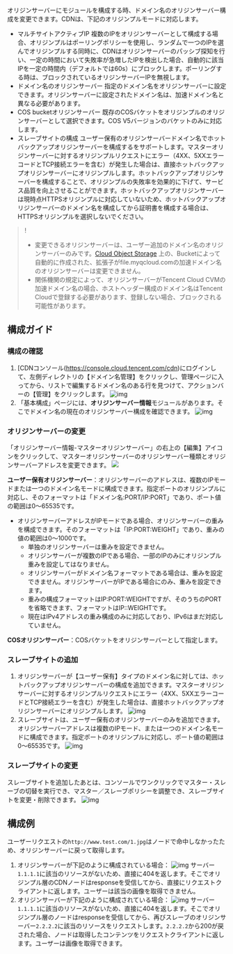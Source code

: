 オリジンサーバーにモジュールを構成する時、ドメイン名のオリジンサーバー構成を変更できます。CDNは、下記のオリジンプルモードに対応します。
- マルチサイトアクティブIP
  複数のIPをオリジンサーバーとして構成する場合、オリジンプルはポーリングポリシーを使用し、ランダムで一つのIPを選んでオリジンプルする同時に、CDNはオリジンサーバーのパッシブ探知を行い、一定の時間において失敗率が急増したIPを検出した場合、自動的に該当IPを一定の時間内（デフォルトでは60s）にブロックします。ポーリングする時は、ブロックされているオリジンサーバーIPを無視します。
- ドメイン名のオリジンサーバー
  指定のドメイン名をオリジンサーバーに設定できます。オリジンサーバーに設定されたドメイン名は、加速ドメイン名と異なる必要があります。
- COS bucketオリジンサーバー
  既存のCOSバケットをオリジンプルのオリジンサーバーとして選択できます。COS V5バージョンのバケットのみに対応します。
- スレーブサイトの構成
  ユーザー保有のオリジンサーバードメイン名でホットバックアップオリジンサーバーを構成するをサポートします。マスターオリジンサーバーに対するオリジンプルリクエストにエラー（4XX、5XXエラーコードとTCP接続エラーを含む）が発生した場合は、直接ホットバックアップオリジンサーバーにオリジンプルします。ホットバックアップオリジンサーバーを構成することで、オリジンプルの失敗率を効果的に下げて、サービス品質を向上させることができます。ホットバックアップオリジンサーバーは現時点HTTPSオリジンプルに対応していないため、ホットバックアップオリジンサーバーのドメイン名を構成してから証明書を構成する場合は、HTTPSオリジンプルを選択しないでください。

>!
> - 変更できるオリジンサーバーは、ユーザー追加のドメイン名のオリジンサーバーのみです。[Cloud Object Storage](https://cloud.tencent.com/product/cos) 上の、Bucketによって自動的に作成された、拡張子がfile.myqcloud.comの加速ドメイン名のオリジンサーバーは変更できません。
> - 関係機関の規定によって、オリジンサーバーがTencent Cloud CVMの加速ドメイン名の場合、ホストヘッダー構成のドメイン名はTencent Cloudで登録する必要があります、登録しない場合、ブロックされる可能性があります。

## 構成ガイド

### 構成の確認

1. [CDNコンソール(https://console.cloud.tencent.com/cdn)にログインして、左側ディレクトリの【ドメイン名管理】をクリックし、管理ページに入ってから、リストで編集するドメイン名のある行を見つけて、アクションバーの【管理】をクリックします。
   ![img](https://main.qcloudimg.com/raw/99e0c24b4530c30b9abe27325bb1b317.png)
2. 「基本構成」ページには、**オリジンサーバー情報**モジュールがあります。そこでドメイン名の現在のオリジンサーバー構成を確認できます。
   ![img](https://main.qcloudimg.com/raw/4d03f386fd5a2e5c5290d037d3b2642f.png)

### オリジンサーバーの変更
「オリジンサーバー情報-マスターオリジンサーバー」の右上の【編集】アイコンをクリックして、マスターオリジンサーバーのオリジンサーバー種類とオリジンサーバーアドレスを変更できます。
![](https://main.qcloudimg.com/raw/21d2952e8ba021057b02ac9aaba45e14.png)

**ユーザー保有オリジンサーバー**：オリジンサーバーのアドレスは、複数のIPモードまたは一つのドメイン名モードに構成できます。指定ポートのオリジンプルに対応し、そのフォーマットは「ドメイン名:PORT/IP:PORT」であり、ポート値の範囲は0～65535です。
- オリジンサーバーアドレスがIPモードである場合、オリジンサーバーの重みを構成できます。そのフォーマットは「IP:PORT:WEIGHT」であり、重みの値の範囲は0～1000です。
	- 単独のオリジンサーバーは重みを設定できません。
	- オリジンサーバーが複数のIPである場合、一部のIPのみにオリジンプル重みを設定してはなりません。
	- オリジンサーバーがドメイン名フォーマットである場合は、重みを設定できません。オリジンサーバーがIPである場合にのみ、重みを設定できます。
	- 重みの構成フォーマットはIP:PORT:WEIGHTですが、そのうちのPORTを省略できます、フォーマットはIP::WEIGHTです。
	- 現在はIPv4アドレスの重み構成のみに対応しており、IPv6はまだ対応していません。

**COSオリジンサーバー**：COSバケットをオリジンサーバーとして指定します。

### スレーブサイトの追加

1. オリジンサーバーが【ユーザー保有】タイプのドメイン名に対しては、ホットバックアップオリジンサーバーの構成を追加できます。マスターオリジンサーバーに対するオリジンプルリクエストにエラー（4XX、5XXエラーコードとTCP接続エラーを含む）が発生した場合は、直接ホットバックアップオリジンサーバーにオリジンプルします。
   ![img](https://main.qcloudimg.com/raw/e54b5b7f5edcc70b4f9a6d410d5b367c.png)
2. スレーブサイトは、ユーザー保有のオリジンサーバーのみを追加できます。オリジンサーバーアドレスは複数のIPモード、または一つのドメイン名モードに構成できます。指定ポートのオリジンプルに対応し、ポート値の範囲は0～65535です。
   ![img](https://main.qcloudimg.com/raw/a433c625fa6c41075ad6c5a5ec7d5593.png)

### スレーブサイトの変更

スレーブサイトを追加したあとは、コンソールでワンクリックでマスター・スレーブの切替を実行でき、マスター／スレーブポリシーを調整でき、スレーブサイトを変更・削除できます。
![img](https://main.qcloudimg.com/raw/858e4ef4548539838ef4f8f6b5c2702a.png)

## 構成例
ユーザーリクエストの`http://www.test.com/1.jpg`はノードで命中しなかったため、オリジンサーバーに戻って取得します。
1. オリジンサーバーが下記のように構成されている場合：
![img](https://main.qcloudimg.com/raw/005664fb87eb93fe8ded14f8a6181e89.png)
   サーバー`1.1.1.1`に該当のリソースがないため、直接に404を返します。そこでオリジンプル層のCDNノードはresponseを受信してから、直接にリクエストクライアントに返します。ユーザーは該当の画像を取得できません。
2. オリジンサーバーが下記のように構成されている場合：
![img](https://main.qcloudimg.com/raw/fe043255636d48508e41a12b167c2ee2.png)
   サーバー`1.1.1.1`に該当のリソースがないため、直接に404を返します。そこでオリジンプル層のノードはresponseを受信してから、再びスレーブのオリジンサーバー`2.2.2.2`に該当のリソースをリクエストします。`2.2.2.2`から200が戻された場合、ノードは取得したコンテンツをリクエストクライアントに返します。ユーザーは画像を取得できます。
